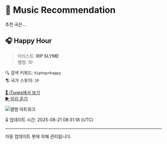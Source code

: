 
# 🎵 Music Recommendation

추천 곡은...

## 🎧 Happy Hour  
> 아티스트: **RIP SLYME**  
> 앨범: _10_  

🔍 검색 키워드: `hiphop+happy`  
🌎 국가 스토어: `JP`

[🔗 iTunes에서 보기](https://music.apple.com/jp/album/happy-hour/1037745499?i=1037745510&uo=4)  
[▶️ 미리 듣기](https://audio-ssl.itunes.apple.com/itunes-assets/AudioPreview125/v4/a7/f9/61/a7f96103-a323-a919-3954-c6ffee48c7ca/mzaf_6049505361598525265.plus.aac.p.m4a)

![앨범 아트워크](https://is1-ssl.mzstatic.com/image/thumb/Music18/v4/ff/c4/1f/ffc41fdf-4402-c9ae-960b-3983ca3bd8e4/mzm.ofdddovl.jpg/100x100bb.jpg)

⏳ 업데이트 시간: 2025-08-21 08:31:18 (UTC)

---
자동 업데이트 봇에 의해 관리됩니다.
